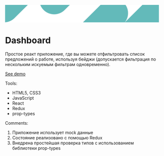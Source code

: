 ![Баннер](/src/assets/images/bg-header-desktop.svg)

# Dashboard

Простое реакт приложение, где вы можете отфильтровать список предложений о работе, используя бейджи (допускается фильтрация по нескольким искуемым фильтрам одновременно).

[See demo](https://polyvit.github.io/Dashboard/)

Tools:

- HTML5, CSS3
- JavaScript
- React
- Redux
- prop-types

Comments:

1. Приложение использует mock данные
1. Состояние реализовано с помощью Redux
1. Внедрена простейшая проверка типов с использованием библиотеки prop-types
